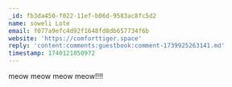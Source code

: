 ```yaml
---
_id: fb3da450-f022-11ef-b06d-9583ac8fc5d2
name: soweli Lote
email: f077a9efc4d92f1648fd8db657734f6b
website: 'https://comforttiger.space'
reply: 'content:comments:guestbook:comment-1739925263141.md'
timestamp: 1740121850972
---
```

meow meow meow meow!!!!
